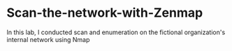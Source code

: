 # Scan-the-network-with-Zenmap
In this lab, I conducted scan and enumeration on the fictional organization's internal network using Nmap
